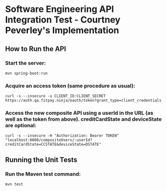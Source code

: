 # Software Engineering API Integration Test - Courtney Peverley's Implementation

## How to Run the API

### Start the server:

```
mvn spring-boot:run
```

### Acquire an access token (same procedure as usual):

```
curl -s --insecure -u CLIENT_ID:CLIENT_SECRET https://auth.qa.fitpay.ninja/oauth/token?grant_type=client_credentials
```

### Access the new composite API using a userId in the URL (as well as the token from above). creditCardState and deviceState are optional:
```
curl -s --insecure -H "Authorization: Bearer TOKEN" "localhost:8080/compositeUsers/:userId?creditCardState=CCSTATE&deviceState=DSTATE"
```
  
## Running the Unit Tests

### Run the Maven test command:

```
mvn test
```
